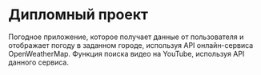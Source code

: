 # Дипломный проект
Погодное  приложение, которое получает данные от пользователя и  отображает погоду в заданном городе, используя API  онлайн-сервиса OpenWeatherMap.
Функция поиска видео на YouTube, используя API данного сервиса.
